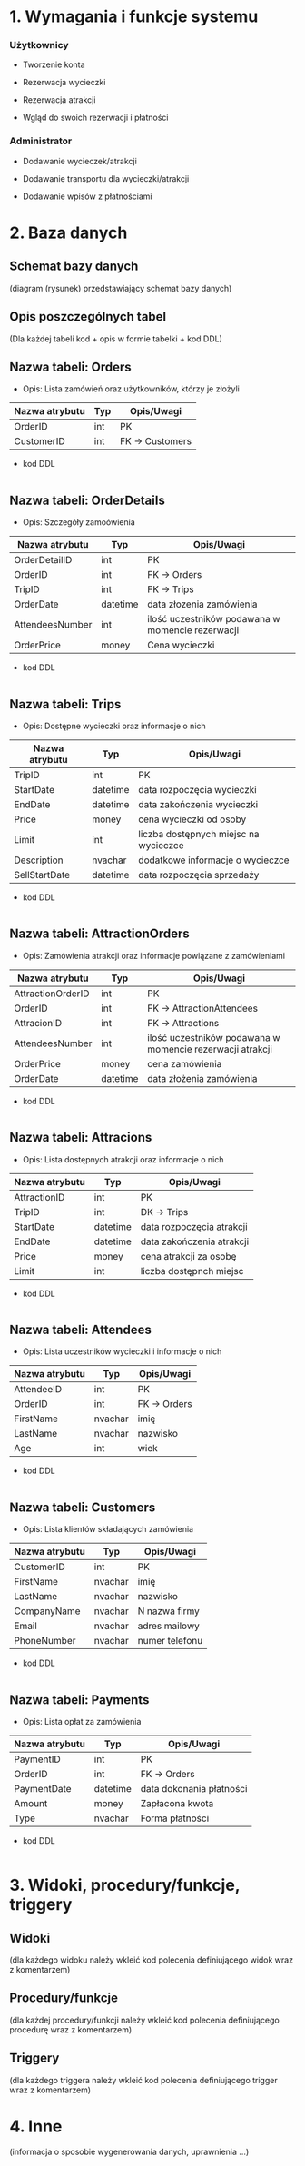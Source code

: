 # 1.	Wymagania i funkcje systemu

### Użytkownicy

- Tworzenie konta 

- Rezerwacja wycieczki 

- Rezerwacja atrakcji 

- Wgląd do swoich rezerwacji i płatności

### Administrator

- Dodawanie wycieczek/atrakcji

- Dodawanie transportu dla wycieczki/atrakcji

- Dodawanie wpisów z płatnościami

# 2.	Baza danych

## Schemat bazy danych

(diagram (rysunek) przedstawiający schemat bazy danych) 

## Opis poszczególnych tabel

(Dla każdej tabeli kod + opis w formie tabelki + kod DDL)


## Nazwa tabeli: Orders
- Opis: Lista zamówień oraz użytkowników, którzy je złożyli

| Nazwa atrybutu | Typ | Opis/Uwagi |
| -------------- | --- | ---------- |
| OrderID    |   int  |   PK   |
| CustomerID   |   int  |    FK -> Customers   |


- kod DDL

```sql

```

## Nazwa tabeli: OrderDetails
- Opis: Szczegóły zamoówienia

| Nazwa atrybutu | Typ | Opis/Uwagi |
| -------------- | --- | ---------- |
|  OrderDetailID  |  int   |     PK       |
|  OrderID |  int   |    FK   -> Orders    |
|  TripID  |  int   |    FK   -> Trips     |
|  OrderDate  |  datetime   |   data złozenia zamówienia         |
|  AttendeesNumber  |  int   |    ilość uczestników podawana w momencie rezerwacji        |
|  OrderPrice  |  money   |    Cena wycieczki        |


- kod DDL

```sql

```

## Nazwa tabeli: Trips
- Opis: Dostępne wycieczki oraz informacje o nich

| Nazwa atrybutu | Typ | Opis/Uwagi |
| -------------- | --- | ---------- |
|  TripID  |  int   |     PK       |
|  StartDate  |  datetime   |    data rozpoczęcia wycieczki        |
|  EndDate  |  datetime   |      data zakończenia wycieczki      |
|  Price  |  money   |    cena wycieczki od osoby     |
|  Limit  |  int   |     liczba dostępnych miejsc na wycieczce       |
|  Description  |  nvachar   |     dodatkowe informacje o wycieczce       |
| SellStartDate | datetime | data rozpoczęcia sprzedaży |

- kod DDL

```sql

```

## Nazwa tabeli: AttractionOrders
- Opis: Zamówienia atrakcji oraz informacje powiązane z zamówieniami

| Nazwa atrybutu | Typ | Opis/Uwagi |
| -------------- | --- | ---------- |
| AttractionOrderID   | int    |    PK        |
| OrderID   |  int   |    FK -> AttractionAttendees        |
| AttracionID   |  int   |  FK -> Attractions          |
| AttendeesNumber   | int    |  ilość uczestników podawana w momencie rezerwacji atrakcji          |
| OrderPrice   |  money   |    cena zamówienia        |
| OrderDate   |  datetime   |  data złożenia zamówienia          |


- kod DDL

```sql

```

## Nazwa tabeli: Attracions
- Opis: Lista dostępnych atrakcji oraz informacje o nich

| Nazwa atrybutu | Typ | Opis/Uwagi |
| -------------- | --- | ---------- |
|  AttractionID  |  int   |   PK         |
| TripID  | int    |     DK -> Trips       |
| StartDate   |  datetime   |    data rozpoczęcia atrakcji        |
| EndDate   |   datetime  |     data zakończenia atrakcji       |
| Price   |  money   |    cena atrakcji za osobę        |
| Limit   |  int   |   liczba dostępnch miejsc         |


- kod DDL

```sql

```

## Nazwa tabeli: Attendees
- Opis: Lista uczestników wycieczki i informacje o nich

| Nazwa atrybutu | Typ | Opis/Uwagi |
| -------------- | --- | ---------- |
|  AttendeeID  |  int   |   PK         |
|  OrderID  |   int  |     FK -> Orders       |
|  FirstName  |  nvachar   |   imię         |
|   LastName |   nvachar  |    nazwisko        |
|  Age  | int    |    wiek        |


- kod DDL

```sql

```

## Nazwa tabeli: Customers
- Opis: Lista klientów składających zamówienia

| Nazwa atrybutu | Typ | Opis/Uwagi |
| -------------- | --- | ---------- |
|  CustomerID  |  int   |    PK        |
|  FirstName  |   nvachar  |    imię        |
|   LastName |  nvachar   |      nazwisko      |
|  CompanyName  |   nvachar  |  N  nazwa firmy        |
|  Email  |  nvachar   |   adres mailowy         |
|  PhoneNumber  |  nvachar   |    numer telefonu        |


- kod DDL

```sql

```


## Nazwa tabeli: Payments
- Opis: Lista opłat za zamówienia

| Nazwa atrybutu | Typ | Opis/Uwagi |
| -------------- | --- | ---------- |
|  PaymentID  |  int   |    PK        |
|  OrderID  |  int   |     FK -> Orders       |
|  PaymentDate  |  datetime   |     data dokonania płatności       |
|  Amount  | money    |    Zapłacona kwota        |
|  Type  |  nvachar   |     Forma płatności       |


- kod DDL

```sql

```





# 3.  Widoki, procedury/funkcje, triggery 


## Widoki

(dla każdego widoku należy wkleić kod polecenia definiującego widok wraz z komentarzem)


## Procedury/funkcje

(dla każdej procedury/funkcji należy wkleić kod polecenia definiującego procedurę wraz z komentarzem)

## Triggery

(dla każdego triggera należy wkleić kod polecenia definiującego trigger wraz z komentarzem)


# 4. Inne

(informacja o sposobie wygenerowania danych, uprawnienia …)

